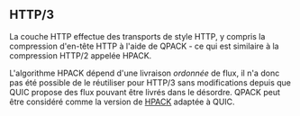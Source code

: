 ## HTTP/3

La couche HTTP effectue des transports de style HTTP, y compris la compression
d'en-tête HTTP à l'aide de QPACK - ce qui est similaire à la compression HTTP/2
appelée HPACK.

L'algorithme HPACK dépend d'une livraison *ordonnée* de flux, il n'a donc pas
été possible de le réutiliser pour HTTP/3 sans modifications depuis que QUIC
propose des flux pouvant être livrés dans le désordre. QPACK peut être considéré
comme la version de [HPACK](https://httpwg.org/specs/rfc7541.html) adaptée à QUIC.
